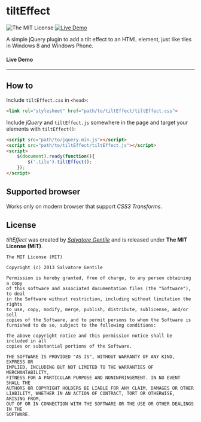 tiltEffect
==========
![The MIT License](http://img.shields.io/badge/license-MIT-green.svg?style=flat)
[![Live Demo](http://img.shields.io/badge/live-DEMO-ff9900.svg?style=flat)](https://salgnt.github.io/tiltEffect/demo)

A simple jQuery plugin to add a tilt effect to an HTML element, just like tiles in Windows 8 and Windows Phone.

#### Live Demo
---------


How to
------
Include `tiltEffect.css` in `<head>`:

```html
<link rel="stylesheet" href="path/to/tiltEffect/tiltEffect.css">
```

Include *jQuery* and `tiltEffect.js` somewhere in the page and target your elements with `tiltEffect()`:

```html
<script src="path/to/jquery.min.js"></script>
<script src="path/to/tiltEffect/tiltEffect.js"></script>
<script>
    $(document).ready(function(){
        $('.tile').tiltEffect();
    });
</script>
```


Supported browser
-----------------
Works only on modern browser that support *CSS3 Transforms*.


License
-------
_tiltEffect_ was created by [_Salvatore Gentile_](https://twitter.com/_sgentile) and is released under **The MIT License (MIT)**.

    The MIT License (MIT)

    Copyright (c) 2013 Salvatore Gentile

    Permission is hereby granted, free of charge, to any person obtaining a copy
    of this software and associated documentation files (the "Software"), to deal
    in the Software without restriction, including without limitation the rights
    to use, copy, modify, merge, publish, distribute, sublicense, and/or sell
    copies of the Software, and to permit persons to whom the Software is
    furnished to do so, subject to the following conditions:

    The above copyright notice and this permission notice shall be included in all
    copies or substantial portions of the Software.

    THE SOFTWARE IS PROVIDED "AS IS", WITHOUT WARRANTY OF ANY KIND, EXPRESS OR
    IMPLIED, INCLUDING BUT NOT LIMITED TO THE WARRANTIES OF MERCHANTABILITY,
    FITNESS FOR A PARTICULAR PURPOSE AND NONINFRINGEMENT. IN NO EVENT SHALL THE
    AUTHORS OR COPYRIGHT HOLDERS BE LIABLE FOR ANY CLAIM, DAMAGES OR OTHER
    LIABILITY, WHETHER IN AN ACTION OF CONTRACT, TORT OR OTHERWISE, ARISING FROM,
    OUT OF OR IN CONNECTION WITH THE SOFTWARE OR THE USE OR OTHER DEALINGS IN THE
    SOFTWARE.